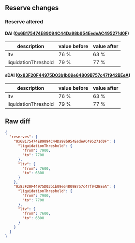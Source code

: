 ## Reserve changes

### Reserve altered

#### DAI ([0x6B175474E89094C44Da98b954EedeAC495271d0F](https://etherscan.io/address/0x6B175474E89094C44Da98b954EedeAC495271d0F))

| description | value before | value after |
| --- | --- | --- |
| ltv | 76 % | 63 % |
| liquidationThreshold | 79 % | 77 % |


#### sDAI ([0x83F20F44975D03b1b09e64809B757c47f942BEeA](https://etherscan.io/address/0x83F20F44975D03b1b09e64809B757c47f942BEeA))

| description | value before | value after |
| --- | --- | --- |
| ltv | 76 % | 63 % |
| liquidationThreshold | 79 % | 77 % |


## Raw diff

```json
{
  "reserves": {
    "0x6B175474E89094C44Da98b954EedeAC495271d0F": {
      "liquidationThreshold": {
        "from": 7900,
        "to": 7700
      },
      "ltv": {
        "from": 7600,
        "to": 6300
      }
    },
    "0x83F20F44975D03b1b09e64809B757c47f942BEeA": {
      "liquidationThreshold": {
        "from": 7900,
        "to": 7700
      },
      "ltv": {
        "from": 7600,
        "to": 6300
      }
    }
  }
}
```